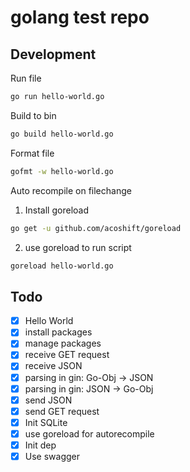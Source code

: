# golang test repo

## Development

Run file
```bash
go run hello-world.go
```
Build to bin
```bash
go build hello-world.go
```
Format file
```bash
gofmt -w hello-world.go
```

Auto recompile on filechange
1. Install goreload
```bash
go get -u github.com/acoshift/goreload
```

2. use goreload to run script
```bash
goreload hello-world.go
```

## Todo
- [x] Hello World
- [x] install packages
- [x] manage packages
- [x] receive GET request
- [x] receive JSON
- [x] parsing in gin: Go-Obj -> JSON
- [x] parsing in gin: JSON -> Go-Obj
- [x] send JSON
- [x] send GET request
- [x] Init SQLite
- [x] use goreload for autorecompile
- [x] Init dep
- [x] Use swagger